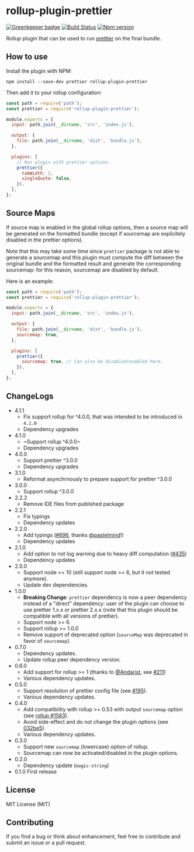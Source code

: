 # rollup-plugin-prettier

[![Greenkeeper badge](https://badges.greenkeeper.io/mjeanroy/rollup-plugin-prettier.svg)](https://greenkeeper.io/)
[![Build Status](https://travis-ci.org/mjeanroy/rollup-plugin-prettier.svg?branch=master)](https://travis-ci.org/mjeanroy/rollup-plugin-prettier)
[![Npm version](https://badge.fury.io/js/rollup-plugin-prettier.svg)](https://badge.fury.io/js/rollup-plugin-prettier)

Rollup plugin that can be used to run [prettier](http://npmjs.com/package/prettier) on the final bundle.

## How to use

Install the plugin with NPM:

`npm install --save-dev prettier rollup-plugin-prettier`

Then add it to your rollup configuration:

```javascript
const path = require('path');
const prettier = require('rollup-plugin-prettier');

module.exports = {
  input: path.join(__dirname, 'src', 'index.js'),

  output: {
    file: path.join(__dirname, 'dist', 'bundle.js'),
  },

  plugins: [
    // Run plugin with prettier options.
    prettier({
      tabWidth: 2,
      singleQuote: false,
    }),
  ],
};
```

## Source Maps

If source map is enabled in the global rollup options, then a source map will be generated on the formatted bundle (except if sourcemap are explicitely disabled in the prettier options).

Note that this may take some time since `prettier` package is not able to generate a sourcemap and this plugin must compute the diff between the original bundle and the formatted result and generate the corresponding sourcemap: for this reason, sourcemap are disabled by default.

Here is an example:

```javascript
const path = require('path');
const prettier = require('rollup-plugin-prettier');

module.exports = {
  input: path.join(__dirname, 'src', 'index.js'),

  output: {
    file: path.join(__dirname, 'dist', 'bundle.js'),
    sourcemap: true,
  },

  plugins: [
    prettier({
      sourcemap: true, // Can also be disabled/enabled here.
    }),
  ],
};
```

## ChangeLogs

- 4.1.1
  - Fix support rollup for ^4.0.0, that was intended to be introduced in `4.1.0`
  - Dependency upgrades
- 4.1.0
  - ~Support rollup ^4.0.0~
  - Dependency upgrades
- 4.0.0
  - Support prettier ^3.0.0
  - Dependency upgrades
- 3.1.0
  - Reformat asynchrnously to prepare support for prettier ^3.0.0
- 3.0.0
  - Support rollup ^3.0.0
- 2.2.2
  - Remove IDE files from published package
- 2.2.1
  - Fix typings
  - Dependency updates
- 2.2.0
  - Add typings ([#696](https://github.com/mjeanroy/rollup-plugin-prettier/pull/696), thanks [@pastelmind](https://github.com/pastelmind)!)
  - Dependency updates
- 2.1.0
  - Add option to not log warning due to heavy diff computation ([#435](https://github.com/mjeanroy/rollup-plugin-prettier/pull/435))
  - Dependency updates
- 2.0.0
  - Support node >= 10 (still support node >= 6, but it not tested anymore).
  - Update dev dependencies.
- 1.0.0
  - **Breaking Change**: `prettier` dependency is now a peer dependency instead of a "direct" dependency: user of the plugin can choose to use prettier 1.x.x or prettier 2.x.x (note that this plugin should be compatible with all versions of prettier).
  - Support node >= 6.
  - Support rollup >= 1.0.0
  - Remove support of deprecated option (`sourceMap` was deprecated in favor of `sourcemap`).
- 0.7.0
  - Dependency updates.
  - Update rollup peer dependency version.
- 0.6.0
  - Add support for rollup >= 1 (thanks to [@Andarist](https://github.com/Andarist), see [#211](https://github.com/mjeanroy/rollup-plugin-prettier/pull/211))
  - Various dependency updates.
- 0.5.0
  - Support resolution of prettier config file (see [#195](https://github.com/mjeanroy/rollup-plugin-prettier/issues/195)).
  - Various dependency updates.
- 0.4.0
  - Add compatibility with rollup >= 0.53 with output `sourcemap` option (see [rollup #1583](https://github.com/rollup/rollup/issues/1583)).
  - Avoid side-effect and do not change the plugin options (see [032be5](https://github.com/mjeanroy/rollup-plugin-prettier/commit/032be56317ab83cd87c2460f1dadc05a617c0d12)).
  - Various dependency updates.
- 0.3.0
  - Support new `sourcemap` (lowercase) option of rollup.
  - Sourcemap can now be activated/disabled in the plugin options.
- 0.2.0
  - Dependency update (`magic-string`)
- 0.1.0 First release

## License

MIT License (MIT)

## Contributing

If you find a bug or think about enhancement, feel free to contribute and submit an issue or a pull request.

